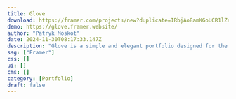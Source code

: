```yaml
---
title: Glove
download: https://framer.com/projects/new?duplicate=IRbjAo8amKGoUCR1lZen&via=pmoskot&duplicateType=siteTemplate
demo: https://glove.framer.website/
author: "Patryk Moskot"
date: 2024-11-30T08:17:33.147Z
description: "Glove is a simple and elegant portfolio designed for the most demanding designers, freelancers, or agencies, crafted to significantly enhance your brand's image."
ssg: ["Framer"]
css: []
ui: []
cms: []
category: [Portfolio]
draft: false
---
```


